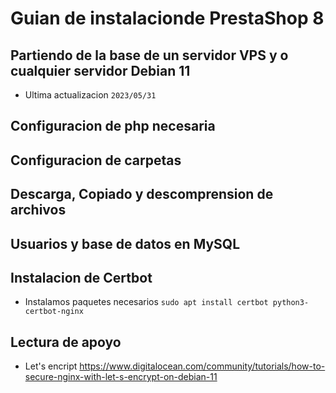 # Guian de instalacionde PrestaShop 8

## Partiendo de la base de un servidor VPS y o cualquier servidor Debian 11
- Ultima actualizacion `2023/05/31`

## Configuracion de php necesaria

## Configuracion de carpetas

## Descarga, Copiado y descomprension de archivos

## Usuarios y base de datos en MySQL

## Instalacion de Certbot
- Instalamos paquetes necesarios `sudo apt install certbot python3-certbot-nginx`

## Lectura de apoyo
- Let's encript  https://www.digitalocean.com/community/tutorials/how-to-secure-nginx-with-let-s-encrypt-on-debian-11